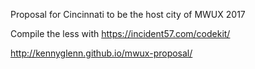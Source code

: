 Proposal for Cincinnati to be the host city of MWUX 2017

Compile the less with https://incident57.com/codekit/

http://kennyglenn.github.io/mwux-proposal/
